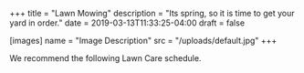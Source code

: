+++
title = "Lawn Mowing"
description = "Its spring, so it is time to get your yard in order."
date = 2019-03-13T11:33:25-04:00
draft = false

[images]
name = "Image Description"
src = "/uploads/default.jpg"
+++


We recommend the following Lawn Care schedule.